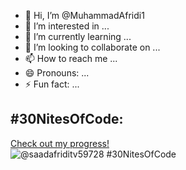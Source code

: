 - 👋 Hi, I’m @MuhammadAfridi1
- 👀 I’m interested in ...
- 🌱 I’m currently learning ...
- 💞️ I’m looking to collaborate on ...
- 📫 How to reach me ...
- 😄 Pronouns: ...
- ⚡ Fun fact: ...
## #30NitesOfCode:
  [Check out my progress!](https://www.codedex.io/@saadafriditv59728/30-nites-of-code)  
  ![@saadafriditv59728 #30NitesOfCode](https://www.codedex.io/api/petStatus?user=saadafriditv59728)
<!---
MuhammadAfridi1/MuhammadAfridi1 is a ✨ special ✨ repository because its `README.md` (this file) appears on your GitHub profile.
You can click the Preview link to take a look at your changes.
--->
